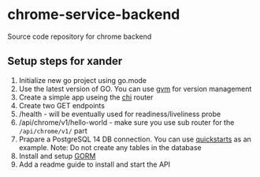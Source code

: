 # chrome-service-backend
Source code repository for chrome backend

## Setup steps for xander

1. Initialize new go project using go.mode
2. Use the latest version of GO. You can use [gvm](https://github.com/moovweb/gvm) for version management
3. Create a simple app useing the [chi](https://github.com/go-chi/chi) router
4. Create two GET endpoints
  1. /health - will be eventually used for readiness/liveliness probe
  2. /api/chrome/v1/hello-world - make sure you use sub router for the `/api/chrome/v1/` part
5. Prapare a PostgreSQL 14 DB connection. You can use [quickstarts](https://github.com/RedHatInsights/quickstarts/blob/main/pkg/database/db.go) as an example. Note: Do not create any tables in the database
6. Install and setup [GORM](https://gorm.io/index.html)
7. Add a readme guide to install and start the API
